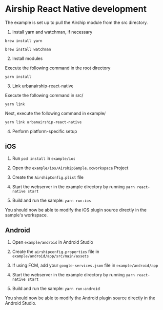 # Airship React Native development

The example is set up to pull the Airship module from the src directory.

1) Install yarn and watchman, if necessary

```
brew install yarn
```

```
brew install watchman
```

2) Install modules

Execute the following command in the root directory

```
yarn install
```

3) Link urbanairship-react-native

Execute the following command in src/

```
yarn link
```

Next, execute the following command in example/

```
yarn link urbanairship-react-native
```

4) Perform platform-specific setup

## iOS

1) Run `pod install` in `example/ios`

2) Open the `example/ios/AirshipSample.xcworkspace` Project

3) Create the `AirshipConfig.plist` file

4) Start the webserver in the example directory by running `yarn react-native start`

5) Build and run the sample: `yarn run:ios`

You should now be able to modify the iOS plugin source
directly in the sample's workspace.

## Android

1) Open `example/android` in Android Studio

2) Create the `airshipconfig.properties` file in `example/android/app/src/main/assets`

3) If using FCM, add your `google-services.json` file in `example/android/app`

4) Start the webserver in the example directory by running `yarn react-native start`

5) Build and run the sample: `yarn run:android`

You should now be able to modify the Android plugin source directly in the Android Studio.



